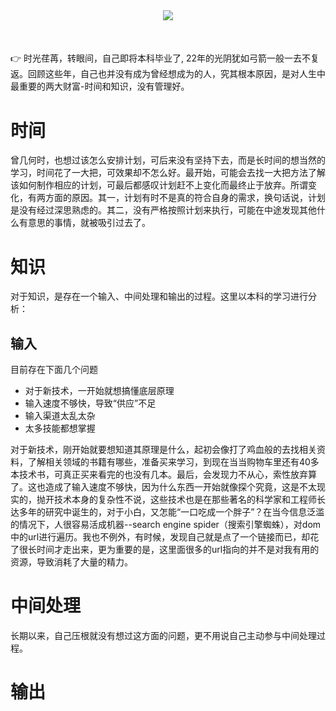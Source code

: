 <div style="display:flex;justify-content:center;margin-bottom:10%;"><img src="https://cdn.harrisonlee.net/1_QQn2VbwlEZDxtMYm53VdCQ.jpeg"
style="max-width:100%; height:auto;"></div>

:point_right:  时光荏苒，转眼间，自己即将本科毕业了, 22年的光阴犹如弓箭一般一去不复返。回顾这些年，自己也并没有成为曾经想成为的人，究其根本原因，是对人生中最重要的两大财富-时间和知识，没有管理好。

# 时间

曾几何时，也想过该怎么安排计划，可后来没有坚持下去，而是长时间的想当然的学习，时间花了一大把，可效果却不怎么好。最开始，可能会去找一大把方法了解该如何制作相应的计划，可最后都感叹计划赶不上变化而最终止于放弃。所谓变化，有两方面的原因。其一，计划有时不是真的符合自身的需求，换句话说，计划是没有经过深思熟虑的。其二，没有严格按照计划来执行，可能在中途发现其他什么有意思的事情，就被吸引过去了。

# 知识

对于知识，是存在一个输入、中间处理和输出的过程。这里以本科的学习进行分析：

## 输入

目前存在下面几个问题

* 对于新技术，一开始就想搞懂底层原理
* 输入速度不够快，导致“供应”不足
* 输入渠道太乱太杂
* 太多技能都想掌握

对于新技术，刚开始就要想知道其原理是什么，起初会像打了鸡血般的去找相关资料，了解相关领域的书籍有哪些，准备买来学习，到现在当当购物车里还有40多本技术书，可真正买来看完的也没有几本。最后，会发现力不从心，索性放弃算了。这也造成了输入速度不够快，因为什么东西一开始就像探个究竟，这是不太现实的，抛开技术本身的复杂性不说，这些技术也是在那些著名的科学家和工程师长达多年的研究中诞生的，对于小白，又怎能“一口吃成一个胖子”？在当今信息泛滥的情况下，人很容易活成机器--search engine spider（搜索引擎蜘蛛），对dom中的url进行遍历。我也不例外，有时候，发现自己就是点了一个链接而已，却花了很长时间才走出来，更为重要的是，这里面很多的url指向的并不是对我有用的资源，导致消耗了大量的精力。

# 中间处理

长期以来，自己压根就没有想过这方面的问题，更不用说自己主动参与中间处理过程。



# 输出

